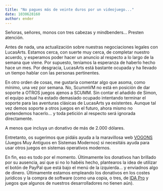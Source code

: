 ```yaml
---
title: "No pagues más de veinte duros por un videojuego..."
date: 1030628160
author: ender
---
```


Señoras, señores, monos con tres cabezas y mindbenders... Presten atención.  
  
Antes de nada, una actualización sobre nuestras negociaciones legales con LucasArts. Estamos cerca, con suerte muy cerca, de completar nuestro acuerdo, y esperamos poder hacer un anuncio al respecto a lo largo de la semana que viene. Por supuesto, teníamos la esperanza de haberlo hecho hace un mes. Por desgracia, LucasArts está bastante ocupada y ha llevado un tiempo hablar con las personas pertinentes.  
  
En otro orden de cosas, me gustaría comentar algo que asoma, como mínimo, una vez por semana. No, ScummVM no está en posición de dar soporte a OTROS juegos ajenos a SCUMM. Sin contar el añadido de Simon, el equipo actual ha estado demasiado ocupado intentando terminar el soporte para las aventuras clásicas de LucasArts ya existentes. Aunque tal vez demos soporte a otros juegos en el futuro, ahora mismo no pretendemos hacerlo... y toda petición al respecto será ignorada directamente.  
  
A menos que incluya un donativo de más de 2.000 dólares.  
  
Entretanto, os sugerimos que pidáis ayuda a la maravillosa web [VOGONS](http://vogons.zetafleet.com/) (Juegos Muy Antiguos en Sistemas Modernos) si necesitáis ayuda para usar otros juegos en sistemas operativos modernos.  
  
En fin, eso es todo por el momento. Últimamente los donativos han brillado por su ausencia, así que si no lo habéis hecho, plantearos la idea de utilizar el botón de PayPal que está bajo el menú de la izquierda... y enviadnos algo de dinero. Últimamente estamos empleando los donativos en los costes jurídicos y la compra de software (como una copia, o tres, de [IDA Pro](http://www.datarescue.com/) y juegos que algunos de nuestros desarrolladores no tienen aún).

